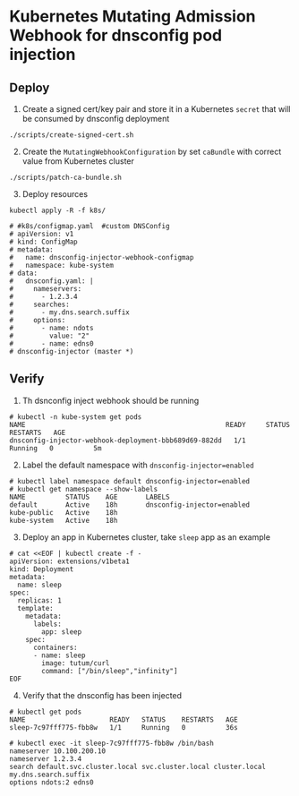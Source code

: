 # Kubernetes Mutating Admission Webhook for dnsconfig pod injection


## Deploy

1. Create a signed cert/key pair and store it in a Kubernetes `secret` that will be consumed by dnsconfig deployment

```
./scripts/create-signed-cert.sh
```

2. Create the `MutatingWebhookConfiguration` by set `caBundle` with correct value from Kubernetes cluster

```
./scripts/patch-ca-bundle.sh
```

3. Deploy resources

```
kubectl apply -R -f k8s/

# #k8s/configmap.yaml  #custom DNSConfig
# apiVersion: v1
# kind: ConfigMap
# metadata:
#   name: dnsconfig-injector-webhook-configmap
#   namespace: kube-system
# data:
#   dnsconfig.yaml: |
#     nameservers:
#       - 1.2.3.4
#     searches:
#       - my.dns.search.suffix
#     options:
#       - name: ndots
#         value: "2"
#       - name: edns0
# dnsconfig-injector (master *)
```

## Verify

1. Th dsnconfig inject webhook should be running
```
# kubectl -n kube-system get pods
NAME                                                  READY     STATUS    RESTARTS   AGE
dnsconfig-injector-webhook-deployment-bbb689d69-882dd   1/1       Running   0          5m
```

2. Label the default namespace with `dnsconfig-injector=enabled`
```
# kubectl label namespace default dnsconfig-injector=enabled
# kubectl get namespace --show-labels
NAME          STATUS    AGE       LABELS
default       Active    18h       dnsconfig-injector=enabled
kube-public   Active    18h
kube-system   Active    18h
```

3. Deploy an app in Kubernetes cluster, take `sleep` app as an example
```
# cat <<EOF | kubectl create -f -
apiVersion: extensions/v1beta1
kind: Deployment
metadata:
  name: sleep
spec:
  replicas: 1
  template:
    metadata:
      labels:
        app: sleep
    spec:
      containers:
      - name: sleep
        image: tutum/curl
        command: ["/bin/sleep","infinity"]
EOF
```

4. Verify that the dnsconfig has been injected
```
# kubectl get pods
NAME                     READY   STATUS    RESTARTS   AGE
sleep-7c97fff775-fbb8w   1/1     Running   0          36s

# kubectl exec -it sleep-7c97fff775-fbb8w /bin/bash
nameserver 10.100.200.10
nameserver 1.2.3.4
search default.svc.cluster.local svc.cluster.local cluster.local my.dns.search.suffix
options ndots:2 edns0
```
